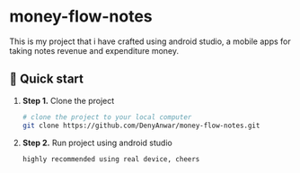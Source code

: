 # money-flow-notes

This is my project that i have crafted using android studio,
a mobile apps for taking notes revenue and expenditure money.

## 🚀 Quick start
1.  **Step 1.**
    Clone the project
    ```sh
    # clone the project to your local computer
    git clone https://github.com/DenyAnwar/money-flow-notes.git
    ```
1.  **Step 2.**
    Run project using android studio
    ```sh
    highly recommended using real device, cheers 
    ```

